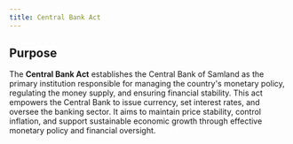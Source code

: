 ```yaml
---
title: Central Bank Act
---
```


## Purpose

The **Central Bank Act** establishes the Central Bank of Samland as the primary institution responsible for managing the country's monetary policy, regulating the money supply, and ensuring financial stability. This act empowers the Central Bank to issue currency, set interest rates, and oversee the banking sector. It aims to maintain price stability, control inflation, and support sustainable economic growth through effective monetary policy and financial oversight.
